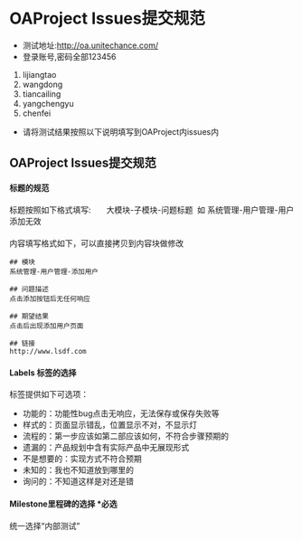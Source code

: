 # OAProject Issues提交规范

- 测试地址:http://oa.unitechance.com/
- 登录账号,密码全部123456
1. lijiangtao 
2. wangdong
3. tiancailing
4. yangchengyu
5. chenfei
- 请将测试结果按照以下说明填写到OAProject内issues内

## OAProject Issues提交规范

#### 标题的规范

标题按照如下格式填写:      
大模块-子模块-问题标题  如 系统管理-用户管理-用户添加无效

#### 
内容填写格式如下，可以直接拷贝到内容块做修改
````
## 模块
系统管理-用户管理-添加用户

## 问题描述
点击添加按钮后无任何响应

## 期望结果
点击后出现添加用户页面

## 链接
http://www.lsdf.com
````

#### Labels 标签的选择
标签提供如下可选项：
- 功能的：功能性bug点击无响应，无法保存或保存失败等
- 样式的：页面显示错乱，位置显示不对，不显示灯
- 流程的：第一步应该如第二部应该如何，不符合步骤预期的
- 遗漏的：产品规划中含有实际产品中无展现形式
- 不是想要的：实现方式不符合预期
- 未知的：我也不知道放到哪里的
- 询问的：不知道这样是对还是错

#### Milestone里程碑的选择 *必选
统一选择“内部测试”
